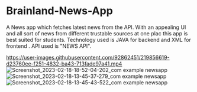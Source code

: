 # Brainland-News-App
A News app which fetches latest news from the API.
With an appealing UI and all sort of news from different trustable sources at one plac this app is best suited for students. 
Technology used is JAVA for backend and XML for frontend .
API used is "NEWS API".


https://user-images.githubusercontent.com/92862451/219856619-d23760ee-f251-4832-ba43-713fade97a41.mp4
![Screenshot_2023-02-18-18-52-04-202_com example newsapp](https://user-images.githubusercontent.com/92862451/219868331-2420b590-4347-49cb-9398-a3bbc704d09b.jpg)
![Screenshot_2023-02-18-13-45-37-279_com example newsapp](https://user-images.githubusercontent.com/92862451/219868332-30ea4aab-0d3b-4c5d-a395-618708d65600.jpg)
![Screenshot_2023-02-18-13-45-43-522_com example newsapp](https://user-images.githubusercontent.com/92862451/219868335-6584380a-31d6-4390-94c2-c595f17baa6f.jpg)
